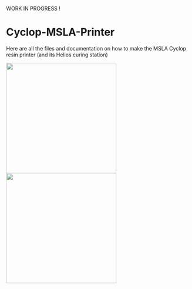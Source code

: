 WORK IN PROGRESS !

# Cyclop-MSLA-Printer
Here are all the files and documentation on how to make the MSLA Cyclop resin printer (and its Helios curing station)

<img src="https://github.com/user-attachments/assets/3f6423d7-d4d9-450d-b9a8-6193b93963fb" width="300" height="300">
<img src="https://github.com/user-attachments/assets/7448be07-8adf-4481-8f03-20445411a94a" width="300" height="300">

